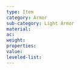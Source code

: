 ```yaml
---
type: Item
category: Armor
sub-category: Light Armor
material: 
ac: 
weight: 
properties: 
value: 
leveled-list:
---
```

